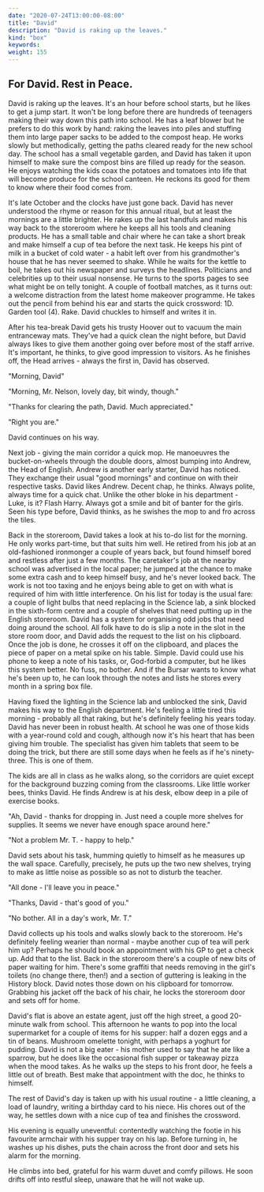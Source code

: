 ```yaml
---
date: "2020-07-24T13:00:00-08:00"
title: "David"
description: "David is raking up the leaves."
kind: "box"
keywords:
weight: 155
---
```


## For David. Rest in Peace.

David is raking up the leaves. It's an hour before school starts, but he likes to get a jump start.
It won't be long before there are hundreds of teenagers making their way down this path into school.
He has a leaf blower but he prefers to do this work by hand: raking the leaves into piles and
stuffing them into large paper sacks to be added to the compost heap. He works slowly but
methodically, getting the paths cleared ready for the new school day. The school has a small
vegetable garden, and David has taken it upon himself to make sure the compost bins are filled up
ready for the season. He enjoys watching the kids coax the potatoes and tomatoes into life that will
become produce for the school canteen. He reckons its good for them to know where their food comes
from.

It's late October and the clocks have just gone back. David has never understood the rhyme or reason
for this annual ritual, but at least the mornings are a little brighter. He rakes up the last
handfuls and makes his way back to the storeroom where he keeps all his tools and cleaning products.
He has a small table and chair where he can take a short break and make himself a cup of tea before
the next task. He keeps his pint of milk in a bucket of cold water - a habit left over from his
grandmother's house that he has never seemed to shake. While he waits for the kettle to boil, he
takes out his newspaper and surveys the headlines. Politicians and celebrities up to their usual
nonsense. He turns to the sports pages to see what might be on telly tonight. A couple of football
matches, as it turns out: a welcome distraction from the latest home makeover programme. He takes
out the pencil from behind his ear and starts the quick crossword: 1D. Garden tool (4). Rake. David
chuckles to himself and writes it in.

After his tea-break David gets his trusty Hoover out to vacuum the main entranceway mats. They've
had a quick clean the night before, but David always likes to give them another going over before
most of the staff arrive. It's important, he thinks, to give good impression to visitors. As he
finishes off, the Head arrives - always the first in, David has observed.

"Morning, David"

"Morning, Mr. Nelson, lovely day, bit windy, though."

"Thanks for clearing the path, David. Much appreciated."

"Right you are."

David continues on his way.

Next job - giving the main corridor a quick mop. He manoeuvres the bucket-on-wheels through the
double doors, almost bumping into Andrew, the Head of English. Andrew is another early starter,
David has noticed. They exchange their usual "good mornings" and continue on with their respective
tasks. David likes Andrew. Decent chap, he thinks. Always polite, always time for a quick chat.
Unlike the other bloke in his department - Luke, is it? Flash Harry. Always got a smile and bit of
banter for the girls. Seen his type before, David thinks, as he swishes the mop to and fro across
the tiles.

Back in the storeroom, David takes a look at his to-do list for the morning. He only works
part-time, but that suits him well. He retired from his job at an old-fashioned ironmonger a couple
of years back, but found himself bored and restless after just a few months. The caretaker's job at
the nearby school was advertised in the local paper; he jumped at the chance to make some extra cash
and to keep himself busy, and he's never looked back. The work is not too taxing and he enjoys being
able to get on with what is required of him with little interference. On his list for today is the
usual fare: a couple of light bulbs that need replacing in the Science lab, a sink blocked in the
sixth-form centre and a couple of shelves that need putting up in the English storeroom. David has a
system for organising odd jobs that need doing around the school. All folk have to do is slip a note
in the slot in the store room door, and David adds the request to the list on his clipboard. Once
the job is done, he crosses it off on the clipboard, and places the piece of paper on a metal spike
on his table. Simple. David could use his phone to keep a note of his tasks, or, God-forbid a
computer, but he likes this system better. No fuss, no bother. And if the Bursar wants to know what
he's been up to, he can look through the notes and lists he stores every month in a spring box file.

Having fixed the lighting in the Science lab and unblocked the sink, David makes his way to the
English department. He's feeling a little tired this morning - probably all that raking, but he's
definitely feeling his years today. David has never been in robust health. At school he was one of
those kids with a year-round cold and cough, although now it's his heart that has been giving him
trouble. The specialist has given him tablets that seem to be doing the trick, but there are still
some days when he feels as if he's ninety-three. This is one of them.

The kids are all in class as he walks along, so the corridors are quiet except for the background
buzzing coming from the classrooms. Like little worker bees, thinks David. He finds Andrew is at his
desk, elbow deep in a pile of exercise books.

"Ah, David - thanks for dropping in. Just need a couple more shelves for supplies. It seems we never
have enough space around here."

"Not a problem Mr. T. - happy to help."

David sets about his task, humming quietly to himself as he measures up the wall space. Carefully,
precisely, he puts up the two new shelves, trying to make as little noise as possible so as not to
disturb the teacher.

"All done - I'll leave you in peace."

"Thanks, David - that's good of you."

"No bother. All in a day's work, Mr. T."

David collects up his tools and walks slowly back to the storeroom. He's definitely feeling wearier
than normal - maybe another cup of tea will perk him up? Perhaps he should book an appointment with
his GP to get a check up. Add that to the list. Back in the storeroom there's a couple of new bits
of paper waiting for him. There's some graffiti that needs removing in the girl's toilets (no change
there, then!) and a section of guttering is leaking in the History block. David notes those down on
his clipboard for tomorrow. Grabbing his jacket off the back of his chair, he locks the storeroom
door and sets off for home.

David's flat is above an estate agent, just off the high street, a good 20-minute walk from school.
This afternoon he wants to pop into the local supermarket for a couple of items for his supper: half
a dozen eggs and a tin of beans. Mushroom omelette tonight, with perhaps a yoghurt for pudding.
David is not a big eater - his mother used to say that he ate like a sparrow, but he does like the
occasional fish supper or takeaway pizza when the mood takes. As he walks up the steps to his front
door, he feels a little out of breath. Best make that appointment with the doc, he thinks to
himself.

The rest of David's day is taken up with his usual routine - a little cleaning, a load of laundry,
writing a birthday card to his niece. His chores out of the way, he settles down with a nice cup of
tea and finishes the crossword.

His evening is equally uneventful: contentedly watching the footie in his favourite armchair with
his supper tray on his lap. Before turning in, he washes up his dishes, puts the chain across the
front door and sets his alarm for the morning.

He climbs into bed, grateful for his warm duvet and comfy pillows. He soon drifts off into restful
sleep, unaware that he will not wake up.

